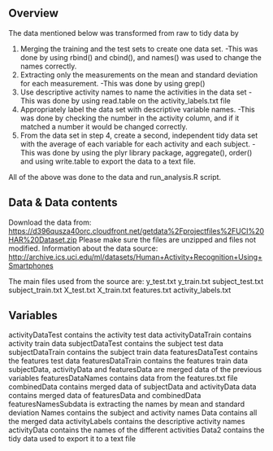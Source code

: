 ## Overview
The data mentioned below was transformed from raw to tidy data by
1.	Merging the training and the test sets to create one data set.
	-This was done by using rbind() and cbind(), and names() was used to change the names correctly.
2.	Extracting only the measurements on the mean and standard deviation for each measurement.
	-This was done by using grep()
3.	Use descriptive activity names to name the activities in the data set
	-This was done by using read.table on the activity_labels.txt file
4.	Appropriately label the data set with descriptive variable names.
	-This was done by checking the number in the activity column, and if it matched a number it would be changed correctly.
5.	From the data set in step 4, create a second, independent tidy data set with the average of each variable for each activity and each subject.
	-This was done by using the plyr library package, aggregate(), order() and using write.table to export the data to a text file.
	
All of the above was done to the data and run_analysis.R script.

## Data & Data contents
Download the data from: https://d396qusza40orc.cloudfront.net/getdata%2Fprojectfiles%2FUCI%20HAR%20Dataset.zip 
Please make sure the files are unzipped and files not modified.
Information about the data source: http://archive.ics.uci.edu/ml/datasets/Human+Activity+Recognition+Using+Smartphones 

The main files used from the source are:
y_test.txt
y_train.txt
subject_test.txt
subject_train.txt
X_test.txt
X_train.txt
features.txt
activity_labels.txt

## Variables
activityDataTest contains the activity test data
activityDataTrain contains activity train data
subjectDataTest contains the subject test data
subjectDataTrain contains the subject train data
featuresDataTest contains the features test data
featuresDataTrain contains the features train data
subjectData, activityData and featuresData are merged data of the previous variables
featuresDataNames contains data from the features.txt file
combinedData contains merged data of subjectData and activityData
data contains merged data of featuresData and combinedData
featuresNamesSubdata is extracting the names by mean and standard deviation
Names contains the subject and activity names
Data contains all the merged data
activityLabels contains the descriptive activity names
activityData contains the names of the different activities
Data2 contains the tidy data used to export it to a text file
